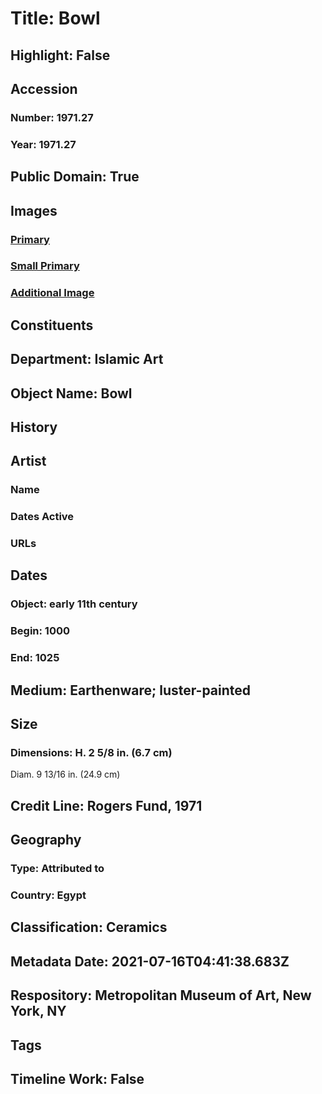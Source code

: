 # Title: Bowl
## Highlight: False
## Accession
### Number: 1971.27
### Year: 1971.27
## Public Domain: True
## Images
### [Primary](https://images.metmuseum.org/CRDImages/is/original/Cbowl1971.27.jpg)
### [Small Primary](https://images.metmuseum.org/CRDImages/is/web-large/Cbowl1971.27.jpg)
### [Additional Image](https://images.metmuseum.org/CRDImages/is/original/1971.27.jpg)
## Constituents
## Department: Islamic Art
## Object Name: Bowl
## History
## Artist
### Name
### Dates Active
### URLs
## Dates
### Object: early 11th century
### Begin: 1000
### End: 1025
## Medium: Earthenware; luster-painted
## Size
### Dimensions: H. 2 5/8 in. (6.7 cm)
Diam. 9 13/16 in. (24.9 cm)
## Credit Line: Rogers Fund, 1971
## Geography
### Type: Attributed to
### Country: Egypt
## Classification: Ceramics
## Metadata Date: 2021-07-16T04:41:38.683Z
## Respository: Metropolitan Museum of Art, New York, NY
## Tags
## Timeline Work: False